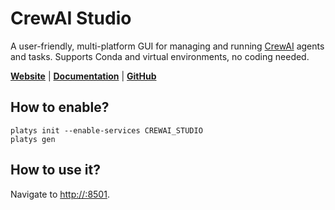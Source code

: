 # CrewAI Studio

A user-friendly, multi-platform GUI for managing and running [CrewAI](https://www.crewai.com/) agents and tasks. Supports Conda and virtual environments, no coding needed. 

**[Website](https://github.com/strnad/CrewAI-Studio)** | **[Documentation](https://github.com/strnad/CrewAI-Studio)** | **[GitHub](https://github.com/strnad/CrewAI-Studio)**

## How to enable?

```
platys init --enable-services CREWAI_STUDIO
platys gen
```

## How to use it?

Navigate to <http://:8501>.